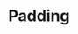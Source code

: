 <script setup>
import TokensTable from '../../src/components/tokens/TokensTable.vue';
import { padding } from 'design-tokens/dist/index.json';
</script>

# Padding

<TokensTable
	:tokens="padding"
	token-demo="PaddingDemo"
	css-property="padding"
/>
